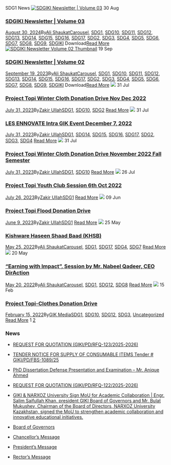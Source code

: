 SDG1 News
[![SDGIKI Newsletter | Volume 03](https://giki.edu.pk/wp-content/uploads/2024/08/SDGiki-Vol-03-212x300.webp)](https://giki.edu.pk/2024/08/30/sdgiki-newsletter-volume-03/)
30
Aug
### [SDGIKI Newsletter | Volume 03](https://giki.edu.pk/2024/08/30/sdgiki-newsletter-volume-03/)
[August 30, 2024](https://giki.edu.pk/2024/08/30/)By[Ali Shaukat](https://giki.edu.pk/author/alishaukat/ "Posts by Ali Shaukat")[Carousel](https://giki.edu.pk/carousel_home/), [SDG1](https://giki.edu.pk/sdg1/), [SDG10](https://giki.edu.pk/sdg10/), [SDG11](https://giki.edu.pk/sdg11/), [SDG12](https://giki.edu.pk/sdg12/), [SDG13](https://giki.edu.pk/sdg13/), [SDG14](https://giki.edu.pk/sdg14/), [SDG15](https://giki.edu.pk/sdg15/), [SDG16](https://giki.edu.pk/sdg16/), [SDG17](https://giki.edu.pk/sdg17/), [SDG2](https://giki.edu.pk/sdg2/), [SDG3](https://giki.edu.pk/sdg3/), [SDG4](https://giki.edu.pk/sdg4/), [SDG5](https://giki.edu.pk/sdg5/), [SDG6](https://giki.edu.pk/sdg6/), [SDG7](https://giki.edu.pk/sdg7/), [SDG8](https://giki.edu.pk/sdg8/), [SDG9](https://giki.edu.pk/sdg9/), [SDGIKI](https://giki.edu.pk/sdgiki-cat/)
Download[Read More](https://giki.edu.pk/2024/08/30/sdgiki-newsletter-volume-03/)
[![SDGIKI Newsletter Volume 02 Thumbnail](https://giki.edu.pk/sdg1/)](https://giki.edu.pk/2023/09/19/sdgiki-vol-02/)
19
Sep
### [SDGIKI Newsletter | Volume 02](https://giki.edu.pk/2023/09/19/sdgiki-vol-02/)
[September 19, 2023](https://giki.edu.pk/2023/09/19/)By[Ali Shaukat](https://giki.edu.pk/author/alishaukat/ "Posts by Ali Shaukat")[Carousel](https://giki.edu.pk/carousel_home/), [SDG1](https://giki.edu.pk/sdg1/), [SDG10](https://giki.edu.pk/sdg10/), [SDG11](https://giki.edu.pk/sdg11/), [SDG12](https://giki.edu.pk/sdg12/), [SDG13](https://giki.edu.pk/sdg13/), [SDG14](https://giki.edu.pk/sdg14/), [SDG15](https://giki.edu.pk/sdg15/), [SDG16](https://giki.edu.pk/sdg16/), [SDG17](https://giki.edu.pk/sdg17/), [SDG2](https://giki.edu.pk/sdg2/), [SDG3](https://giki.edu.pk/sdg3/), [SDG4](https://giki.edu.pk/sdg4/), [SDG5](https://giki.edu.pk/sdg5/), [SDG6](https://giki.edu.pk/sdg6/), [SDG7](https://giki.edu.pk/sdg7/), [SDG8](https://giki.edu.pk/sdg8/), [SDG9](https://giki.edu.pk/sdg9/), [SDGIKI](https://giki.edu.pk/sdgiki-cat/)
Download[Read More](https://giki.edu.pk/2023/09/19/sdgiki-vol-02/)
[![](https://giki.edu.pk/sdg1/)](https://giki.edu.pk/2023/07/31/project-topi-winter-cloth-donation-drive-nov-dec-2022/)
31
Jul
### [Project Topi Winter Cloth Donation Drive Nov Dec 2022](https://giki.edu.pk/2023/07/31/project-topi-winter-cloth-donation-drive-nov-dec-2022/)
[July 31, 2023](https://giki.edu.pk/2023/07/31/)By[Zakir Ullah](https://giki.edu.pk/author/zakirullah/ "Posts by Zakir Ullah")[SDG1](https://giki.edu.pk/sdg1/), [SDG10](https://giki.edu.pk/sdg10/), [SDG2](https://giki.edu.pk/sdg2/)
[Read More](https://giki.edu.pk/2023/07/31/project-topi-winter-cloth-donation-drive-nov-dec-2022/)
[![](https://giki.edu.pk/sdg1/)](https://giki.edu.pk/2023/07/31/les-ennovate-intra-gik-event-december-7-2022/)
31
Jul
### [LES ENNOVATE Intra GIK Event December 7, 2022](https://giki.edu.pk/2023/07/31/les-ennovate-intra-gik-event-december-7-2022/)
[July 31, 2023](https://giki.edu.pk/2023/07/31/)By[Zakir Ullah](https://giki.edu.pk/author/zakirullah/ "Posts by Zakir Ullah")[SDG1](https://giki.edu.pk/sdg1/), [SDG14](https://giki.edu.pk/sdg14/), [SDG15](https://giki.edu.pk/sdg15/), [SDG16](https://giki.edu.pk/sdg16/), [SDG17](https://giki.edu.pk/sdg17/), [SDG2](https://giki.edu.pk/sdg2/), [SDG3](https://giki.edu.pk/sdg3/), [SDG4](https://giki.edu.pk/sdg4/)
[Read More](https://giki.edu.pk/2023/07/31/les-ennovate-intra-gik-event-december-7-2022/)
[![](https://giki.edu.pk/sdg1/)](https://giki.edu.pk/2023/07/31/project-topi-winter-cloth-donation-drive-november-2022-fall-semester/)
31
Jul
### [Project Topi Winter Cloth Donation Drive November 2022 Fall Semester](https://giki.edu.pk/2023/07/31/project-topi-winter-cloth-donation-drive-november-2022-fall-semester/)
[July 31, 2023](https://giki.edu.pk/2023/07/31/)By[Zakir Ullah](https://giki.edu.pk/author/zakirullah/ "Posts by Zakir Ullah")[SDG1](https://giki.edu.pk/sdg1/), [SDG10](https://giki.edu.pk/sdg10/)
[Read More](https://giki.edu.pk/2023/07/31/project-topi-winter-cloth-donation-drive-november-2022-fall-semester/)
[![](https://giki.edu.pk/sdg1/)](https://giki.edu.pk/2023/07/26/project-topi-youth-club-session-6th-oct-2022/)
26
Jul
### [Project Topi Youth Club Session 6th Oct 2022](https://giki.edu.pk/2023/07/26/project-topi-youth-club-session-6th-oct-2022/)
[July 26, 2023](https://giki.edu.pk/2023/07/26/)By[Zakir Ullah](https://giki.edu.pk/author/zakirullah/ "Posts by Zakir Ullah")[SDG1](https://giki.edu.pk/sdg1/)
[Read More](https://giki.edu.pk/2023/07/26/project-topi-youth-club-session-6th-oct-2022/)
[![](https://giki.edu.pk/sdg1/)](https://giki.edu.pk/2023/06/09/project-topi-flood-donation-drive/)
09
Jun
### [Project Topi Flood Donation Drive](https://giki.edu.pk/2023/06/09/project-topi-flood-donation-drive/)
[June 9, 2023](https://giki.edu.pk/2023/06/09/)By[Zakir Ullah](https://giki.edu.pk/author/zakirullah/ "Posts by Zakir Ullah")[SDG1](https://giki.edu.pk/sdg1/)
[Read More](https://giki.edu.pk/2023/06/09/project-topi-flood-donation-drive/)
[![](https://giki.edu.pk/sdg1/)](https://giki.edu.pk/2022/05/25/kishware-haseen-shaad-baad-khsb/)
25
May
### [Kishware Haseen Shaad Baad (KHSB)](https://giki.edu.pk/2022/05/25/kishware-haseen-shaad-baad-khsb/)
[May 25, 2022](https://giki.edu.pk/2022/05/25/)By[Ali Shaukat](https://giki.edu.pk/author/alishaukat/ "Posts by Ali Shaukat")[Carousel](https://giki.edu.pk/carousel_home/), [SDG1](https://giki.edu.pk/sdg1/), [SDG17](https://giki.edu.pk/sdg17/), [SDG4](https://giki.edu.pk/sdg4/), [SDG7](https://giki.edu.pk/sdg7/)
[Read More](https://giki.edu.pk/2022/05/25/kishware-haseen-shaad-baad-khsb/)
[![](https://giki.edu.pk/sdg1/)](https://giki.edu.pk/2022/05/20/earning-with-impact-session-by-mr-nabeel-qadeer-ceo-diraction/)
20
May
### [“Earning with Impact”, Session by Mr. Nabeel Qadeer, CEO DirAction](https://giki.edu.pk/2022/05/20/earning-with-impact-session-by-mr-nabeel-qadeer-ceo-diraction/)
[May 20, 2022](https://giki.edu.pk/2022/05/20/)By[Ali Shaukat](https://giki.edu.pk/author/alishaukat/ "Posts by Ali Shaukat")[Carousel](https://giki.edu.pk/carousel_home/), [SDG1](https://giki.edu.pk/sdg1/), [SDG12](https://giki.edu.pk/sdg12/), [SDG8](https://giki.edu.pk/sdg8/)
[Read More](https://giki.edu.pk/2022/05/20/earning-with-impact-session-by-mr-nabeel-qadeer-ceo-diraction/)
[![](https://giki.edu.pk/sdg1/)](https://giki.edu.pk/2022/02/15/project-topi-clothes-donation-drive/)
15
Feb
### [Project Topi-Clothes Donation Drive](https://giki.edu.pk/2022/02/15/project-topi-clothes-donation-drive/)
[February 15, 2022](https://giki.edu.pk/2022/02/15/)By[GIK Media](https://giki.edu.pk/author/gikmedia/ "Posts by GIK Media")[SDG1](https://giki.edu.pk/sdg1/), [SDG10](https://giki.edu.pk/sdg10/), [SDG12](https://giki.edu.pk/sdg12/), [SDG3](https://giki.edu.pk/sdg3/), [Uncategorized](https://giki.edu.pk/uncategorized/)
[Read More](https://giki.edu.pk/2022/02/15/project-topi-clothes-donation-drive/)
1 [2](https://giki.edu.pk/sdg1/page/2/) [](https://giki.edu.pk/sdg1/page/2/)
### News
  * [REQUEST FOR QUOTATION (GIKI/PD/RFQ-123/2025-2026)](https://giki.edu.pk/2025/10/17/request-for-quotation-giki-pd-rfq-123-2025-2026/)
  * [TENDER NOTICE FOR SUPPLY OF CONSUMABLE ITEMS Tender # GIKI/PD/FBS-1089/25](https://giki.edu.pk/2025/10/16/tender-notice-for-supply-of-consumable-items-tender-giki-pd-fbs-1089-25/)
  * [PhD Dissertation Defense Presentation and Examination – Mr. Anique Ahmed](https://giki.edu.pk/2025/10/14/phd-dissertation-defense-presentation-and-examination-mr-anique-ahmed/)
  * [REQUEST FOR QUOTATION (GIKI/PD/RFQ-122/2025-2026)](https://giki.edu.pk/2025/10/14/request-for-quotation-giki-pd-rfq-122-2025-2026/)
  * [GIKI & NARXOZ University Sign MoU for Academic Collaboration | Engr. Salim Saifullah Khan, president GIKI Board of Governors and Mr. Bulat Mukushev, Chairman of the Board of Directors, NARXOZ University Kazakhstan, signed the MoU to strengthen academic collaboration and innovative educational initiatives.](https://giki.edu.pk/2025/10/13/giki-narxoz-university-sign-mou-for-academic-collaboration-engr-salim-saifullah-khan-president-giki-board-of-governors-and-mr-bulat-mukushev-chairman-of-the-board-of-directors-narxoz-univ/)


  * [Board of Governors](https://giki.edu.pk/board-of-governors/)
  * [Chancellor’s Message](https://giki.edu.pk/?page_id=14826)
  * [President’s Message](https://giki.edu.pk/presidents-message/)
  * [Rector’s Message](https://giki.edu.pk/rectors-message/)


